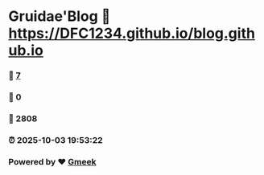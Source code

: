 # Gruidae'Blog :link: https://DFC1234.github.io/blog.github.io 
### :page_facing_up: [7](https://DFC1234.github.io/blog.github.io/tag.html) 
### :speech_balloon: 0 
### :hibiscus: 2808 
### :alarm_clock: 2025-10-03 19:53:22 
### Powered by :heart: [Gmeek](https://github.com/Meekdai/Gmeek)
